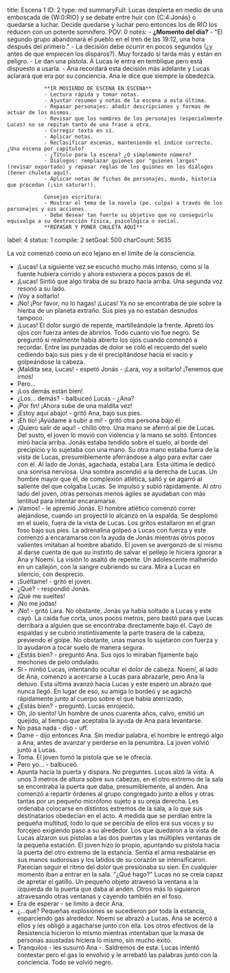 title:          Escena 1
ID:             2
type:           md
summaryFull:    Lucas despierta en medio de una emboscada de {W:0:RIO} y se debate entre huir con {C:4:Jonás} o quedarse a luchar. Decide quedarse y luchar pero entonces los de RIO los reducen con un potente somnífero.
POV:            0
notes:          - **¿Momento del día?**
                - "El segundo grupo abandonará el pueblo en el tren de las 19:12, una hora después del primero."
                - La decisión debe ocurrir en pocos segundos (¿y antes de que empiecen los disparos?). Muy forzado si tarda más y están en peligro.
                - Le dan una pistola. A Lucas le entra en temblique pero está dispuesto a usarla.
                - Ana recordará esta decisión más adelante y Lucas aclarará que era por su conciencia. Ana le dice que siempre la obedezca.
                
                **IR MOVIENDO DE ESCENA EN ESCENA**
                - Lectura rápida y tomar notas.
                - Ajustar resumen y notas de la escena a esta última.
                - Repasar personajes: añadir descripciones y formas de actuar de los mismos.
                - Revisar que los nombres de los personajes (especialmente Lucas) no se repitan tanto de una frase a otra.
                - Corregir texto en sí.
                - Aplicar notas.
                - Reclasificar escenas, manteniendo el índice correcto. ¿Una escena por capítulo?
                - ¿Título para la escena? ¿O simplemente número?
                - Diálogos: remplazar guiones por "guiones largos" (revisar exportado) y repasar reglas de los guiones en los diálogos (tener chuleta aquí).
                - Aplicar notas de fichas de personajes, mundo, historia que procedan (¡sin saturar!).
                
                Consejos escritura:
                - Mostrar el tema de la novela (pe. culpa) a través de los personajes y sus acciones.
                - Debe desear tan fuerte su objetivo que no conseguirlo equivalga a su destrucción física, psicológica o social.
                **REPASAR Y PONER CHULETA AQUÍ**
label:          4
status:         1
compile:        2
setGoal:        500
charCount:      5635


La voz comenzó como un eco lejano en el límite de la consciencia.
- ¡Lucas!
La siguiente vez se escuchó mucho más intenso, como si la fuente hubiera corrido y ahora estuviera a pocos pasos de él.
- ¡Lucas!
Sintió que algo tiraba de su brazo hacia arriba. Una segunda voz resonó a su lado. 
- ¡Voy a soltarlo!
- ¡No! ¡Por favor, no lo hagas! ¡Lucas!
Ya no se encontraba de pie sobre la hierba de un planeta extraño. Sus pies ya no estaban desnudos tampoco.
- ¡Lucas!
El dolor surgió de repente, martilleándole la frente. Apretó los ojos con fuerza antes de abrirlos. 
Todo cuanto vio fue negro.
Se preguntó si realmente había abierto los ojos cuando comenzó a recordar. Entre las punzadas de dolor se coló el recuerdo del suelo cediendo bajo sus pies y de él precipitándose hacia el vacío y golpeándose la cabeza.
- ¡Maldita sea, Lucas! - espetó Jonás - ¡Lara, voy a soltarlo! ¡Tenemos que irnos!
- Pero...
- ¡Los demás están bien!
- ¿Los... demás? - balbuceó Lucas - ¿Ana?
- ¡Por fin! ¡Ahora sube de una maldita vez!
- ¡Estoy aquí abajo! - gritó Ana, bajo sus pies.
- ¡Eh tío! ¡Ayúdame a subir a mi! - gritó otra persona bajo él.
- ¡Quiero salir de aquí! - chilló otro.
Una mano se aferró al pie de Lucas. Del susto, el joven lo movió con violencia y la mano se soltó.
Entonces miró hacia arriba. Jonás estaba tendido sobre el suelo, al borde del precipicio y lo sujetaba con una mano. Su otra mano estaba fuera de la vista de Lucas, presumiblemente aferrándose a algo para evitar caer con él.
Al lado de Jonás, agachada, estaba Lara. Esta última le dedicó una sonrisa nerviosa.
Una sombra ascendió a la derecha de Lucas. Un hombre mayor que él, de complexión atlética, saltó y se agarró al saliente del que colgaba Lucas. Se impulsó y subió rápidamente. Al otro lado del joven, otras personas menos ágiles se ayudaban con más lentitud para intentar encaramarse.
- ¡Vamos! - le apremió Jonás.
El hombre atlético comenzó correr alejándose, cuando un proyectil lo alcanzó en la espalda. Se desplomó en el suelo, fuera de la vista de Lucas.
Los gritos estallaron en el gran foso bajo sus pies. La adrenalina golpeó a Lucas con fuerza y este comenzó a encaramarse con la ayuda de Jonás mientras otros pocos valientes imitaban al hombre abatido.
El joven se avergonzó de sí mismo al darse cuenta de que su instinto de salvar el pellejo le hiciera ignorar a Ana y Noemí.
La visión lo asaltó de repente. Un adolescente malherido en un callejón, con la sangre cubriendo su cara. Mira a Lucas en silencio, con desprecio.
- ¡Suéltame! - gritó el joven.
- ¿Qué? - respondió Jonás.
- ¡Qué me sueltes!
- ¡No me jodas!
- ¡No! - gritó Lara.
No obstante, Jonás ya había soltado a Lucas y este cayó. La caída fue corta, unos pocos metros, pero bastó para que Lucas derribara a alguien que se encontraba directamente bajo él. Cayó de espaldas y se cubrió instintivamente la parte trasera de la cabeza, previendo el golpe. No obstante, unas manos lo sujetaron con fuerza y lo ayudaron a tocar suelo de manera segura.
- ¿Estás bien? - preguntó Ana.
Sus ojos lo miraban fijamente bajo mechones de pelo ondulado.
- Sí - mintió Lucas, intentando ocultar el dolor de cabeza.
Noemí, al lado de Ana, comenzó a acercarse a Lucas para abrazarle, pero Ana la detuvo. Esta última avanzó hacia Lucas y este esperó un abrazo que nunca llegó. En lugar de eso, su amiga lo bordeó y se agachó rápidamente junto al cuerpo sobre el que había aterrizado.
- ¿Estás bien? - preguntó.
Lucas enrojeció.
- Oh, ¡lo siento!
Un hombre de unos cuarenta años, calvo, emitió un quejido, al tiempo que aceptaba la ayuda de Ana para levantarse.
- No pasa nada - dijo - uff.
- Dame - dijo entonces Ana.
Sin mediar palabra, el hombre le entregó algo a Ana, antes de avanzar y perderse en la penumbra.
La joven volvió junto a Lucas.
- Toma.
El joven tomó la pistola que se le ofrecía.
- Pero yo... - balbuceó.
- Apunta hacia la puerta y dispara. No preguntes.
Lucas alzó la vista. A unos 3 metros de altura sobre sus cabezas, en el otro extremo de la sala se encontraba la puerta que daba, presumiblemente, al andén.
Ana comenzó a repartir órdenes al grupo congregado junto a ellos y otras tantas por un pequeño micrófono sujeto a su oreja derecha. Les ordenaba colocarse en distintos extremos de la sala, a lo que sus destinatarios obedecían en el acto. A medida que se perdían entre la pequeña multitud, todo lo que se percibía de ellos era sus voces y su forcejeo exigiendo paso a su alrededor.
Los que quedaron a la vista de Lucas alzaron sus pistolas a las dos puertas y las múltiples ventanas de la pequeña estación.
El joven hizo lo propio, apuntando su pistola hacia la puerta del otro extremo de la estancia. Sentía el arma resbalarse en sus manos sudorosas y los latidos de su corazón se intensificaron. Parecían seguir el ritmo del dolor que presionaba su sien.
En cualquier momento iban a entrar en la sala.
"¿Qué hago?"
Lucas no se creía capaz de apretar el gatillo.
Un pequeño objeto atravesó la ventana a la izquierda de la puerta que daba al andén. Otros más lo siguieron atravesando otras ventanas y cayendo también en el foso.
- Era de esperar - se limito a decir Ana.
- ¿...qué?
Pequeñas explosiones se sucedieron por toda la estancia, esparciendo gas alrededor.
Noemí se abrazó a Lucas. Ana se acercó a ellos y les obligó a agacharse junto con ella. Los otros efectivos de la Resistencia hicieron lo mismo mientras intentaban que la masa de personas asustadas hiciera lo mismo, sin mucho éxito.
- Tranquilos - les susurró Ana -. Saldremos de esta.
Lucas intentó contestar pero el gas lo envolvió y le arrebató las palabras junto con la conciencia.
Todo se volvió negro.